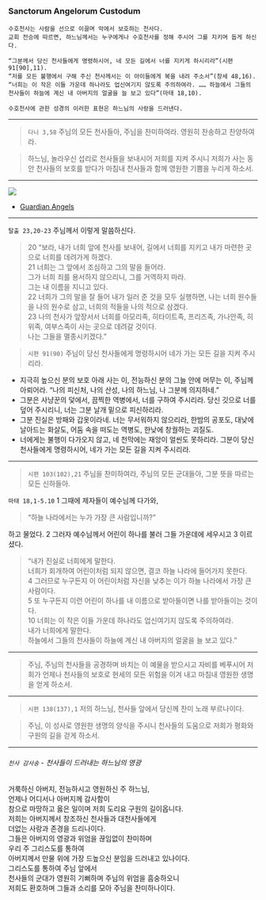 ### Sanctorum Angelorum Custodum

```
수호천사는 사람을 선으로 이끌며 악에서 보호하는 천사다. 
교회 전승에 따르면, 하느님께서는 누구에게나 수호천사를 정해 주시어 그를 지키며 돕게 하신다.  

“그분께서 당신 천사들에게 명령하시어, 네 모든 길에서 너를 지키게 하시리라”(시편 91[90],11).  
“저를 모든 불행에서 구해 주신 천사께서는 이 아이들에게 복을 내려 주소서”(창세 48,16).   
“너희는 이 작은 이들 가운데 하나라도 업신여기지 않도록 주의하여라. …… 하늘에서 그들의 천사들이 하늘에 계신 내 아버지의 얼굴을 늘 보고 있다”(마태 18,10).  

수호천사에 관한 성경의 이러한 표현은 하느님의 사랑을 드러낸다.  
```

----

> `다니 3,58` 주님의 모든 천사들아, 주님을 찬미하여라. 영원히 찬송하고 찬양하여라.

> 하느님, 놀라우신 섭리로 천사들을 보내시어 저희를 지켜 주시니 저희가 사는 동안 천사들의 보호를 받다가 마침내 천사들과 함께 영원한 기쁨을 누리게 하소서.  

----

![](https://www.ncronline.org/files/styles/article_one_third_width/public/angel%20and%20child_0.jpg)  

- [Guardian Angels](https://www.ncronline.org/spirituality/pencil-preaching/pencil-preaching/guardian-angels)


----

`탈출 23,20-23` 주님께서 이렇게 말씀하신다.  
> 20 “보라, 내가 너희 앞에 천사를 보내어, 길에서 너희를 지키고 내가 마련한 곳으로 너희를 데려가게 하겠다.  
21 너희는 그 앞에서 조심하고 그의 말을 들어라.  
그가 너희 죄를 용서하지 않으리니, 그를 거역하지 마라.  
그는 내 이름을 지니고 있다.  
22 너희가 그의 말을 잘 들어 내가 일러 준 것을 모두 실행하면, 나는 너희 원수들을 나의 원수로 삼고, 너희의 적들을 나의 적으로 삼겠다.  
23 나의 천사가 앞장서서 너희를 아모리족, 히타이트족, 프리즈족, 가나안족, 히위족, 여부스족이 사는 곳으로 데려갈 것이다.  
나는 그들을 멸종시키겠다.”

> `시편 91(90)` 주님이 당신 천사들에게 명령하시어 네가 가는 모든 길을 지켜 주시리라.
- 지극히 높으신 분의 보호 아래 사는 이, 전능하신 분의 그늘 안에 머무는 이, 주님께 아뢰어라. “나의 피신처, 나의 산성, 나의 하느님, 나 그분께 의지하네.”  
- 그분은 사냥꾼의 덫에서, 끔찍한 역병에서, 너를 구하여 주시리라. 당신 깃으로 너를 덮어 주시리니, 너는 그분 날개 밑으로 피신하리라.  
- 그분 진실은 방패와 갑옷이라네. 너는 무서워하지 않으리라, 한밤의 공포도, 대낮에 날아드는 화살도, 어둠 속을 떠도는 역병도, 한낮에 창궐하는 괴질도.  
- 너에게는 불행이 다가오지 않고, 네 천막에는 재앙이 얼씬도 못하리라. 그분이 당신 천사들에게 명령하시어, 네가 가는 모든 길을 지켜 주시리라.  

----

> `시편 103(102),21` 주님을 찬미하여라, 주님의 모든 군대들아, 그분 뜻을 따르는 모든 신하들아.

`마태 18,1-5.10` 1 그때에 제자들이 예수님께 다가와,  
> “하늘 나라에서는 누가 가장 큰 사람입니까?”  

하고 물었다. 2 그러자 예수님께서 어린이 하나를 불러 그들 가운데에 세우시고 3 이르셨다.  
> “내가 진실로 너희에게 말한다.  
너희가 회개하여 어린이처럼 되지 않으면, 결코 하늘 나라에 들어가지 못한다.  
4 그러므로 누구든지 이 어린이처럼 자신을 낮추는 이가 하늘 나라에서 가장 큰 사람이다.  
5 또 누구든지 이런 어린이 하나를 내 이름으로 받아들이면 나를 받아들이는 것이다.  
10 너희는 이 작은 이들 가운데 하나라도 업신여기지 않도록 주의하여라.  
내가 너희에게 말한다.  
하늘에서 그들의 천사들이 하늘에 계신 내 아버지의 얼굴을 늘 보고 있다.”  

----

> 주님, 주님의 천사들을 공경하며 바치는 이 예물을 받으시고 자비를 베푸시어 저희가 언제나 천사들의 보호로 현세의 모든 위험을 이겨 내고 마침내 영원한 생명을 얻게 하소서.

----

> `시편 138(137),1` 저의 하느님, 천사들 앞에서 당신께 찬미 노래 부르나이다.

> 주님, 이 성사로 영원한 생명의 양식을 주시니 천사들의 도움으로 저희가 평화와 구원의 길을 걷게 하소서.

----

###### `천사 감사송` - 천사들이 드러내는 하느님의 영광  

거룩하신 아버지, 전능하시고 영원하신 주 하느님,  
언제나 어디서나 아버지께 감사함이  
참으로 마땅하고 옳은 일이며 저희 도리요 구원의 길이옵니다.  
저희는 아버지께서 창조하신 천사들과 대천사들에게  
더없는 사랑과 존경을 드리나이다.  
그들은 아버지의 영광과 위엄을 끊임없이 찬미하며  
우리 주 그리스도를 통하여  
아버지께서 만물 위에 가장 드높으신 분임을 드러내고 있나이다.  
그리스도를 통하여 주님 앞에서  
천사들의 군대가 영원히 기뻐하며 주님의 위엄을 흠숭하오니  
저희도 환호하며 그들과 소리를 모아 주님을 찬미하나이다.  
